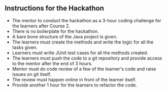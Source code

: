 
## Instructions for the Hackathon

- The mentor to conduct the hackathon as a 3-hour coding challenge for the learners after Course 2.
- There is no boilerplate for the hackathon.
- A bare bone structure of the Java project is given.
- The learners must create the methods and write the logic for all the tasks given.
- Learners must write JUnit test cases for all the methods created.
- The learners must push the code to a git repository and provide access to the mentor after the end of 3 hours.
- Mentor must do code review of a few of the learner's code and raise issues on git itself.
- The review must happen online in front of the learner itself.
- Provide another 1 hour for the learners to refactor the code.
